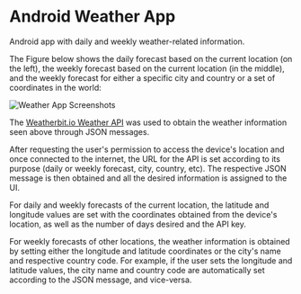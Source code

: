 # Android Weather App
Android app with daily and weekly weather-related information.

The Figure below shows the daily forecast based on the current location (on the left), the weekly forecast based on the current location (in the middle), and the weekly forecast for either a specific city and country or a set of coordinates in the world:

![Weather App Screenshots](https://github.com/ro-afonso/weather-app-android/assets/93609933/b2c1bfad-2cc6-438a-959f-f21f55df052f)

The [Weatherbit.io Weather API](https://www.weatherbit.io/) was used to obtain the weather information seen above through JSON messages.

After requesting the user's permission to access the device's location and once connected to the internet, the URL for the API is set according to its purpose (daily or weekly forecast, city, country, etc). The respective JSON message is then obtained and all the desired information is assigned to the UI.

For daily and weekly forecasts of the current location, the latitude and longitude values are set with the coordinates obtained from the device's location, as well as the number of days desired and the API key.

For weekly forecasts of other locations, the weather information is obtained by setting either the longitude and latitude coordinates or the city's name and respective country code. For example, if the user sets the longitude and latitude values, the city name and country code are automatically set according to the JSON message, and vice-versa.
